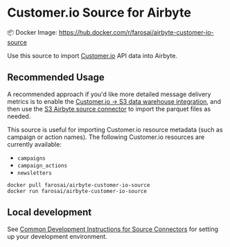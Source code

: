 # Customer.io Source for Airbyte

📦 Docker Image: https://hub.docker.com/r/farosai/airbyte-customer-io-source

Use this source to import [Customer.io](https://customer.io) API data into Airbyte.

## Recommended Usage

A recommended approach if you'd like more detailed message delivery metrics is to enable the [Customer.io -> S3 data warehouse integration](https://customer.io/docs/data-warehouse-sync/#s3-bucket), and then use the [S3 Airbyte source connector](https://docs.airbyte.io/integrations/sources/s3) to import the parquet files as needed.

This source is useful for importing Customer.io resource metadata (such as campaign or action names). The following Customer.io resources are currently available:

- `campaigns`
- `campaign_actions`
- `newsletters`

```shell
docker pull farosai/airbyte-customer-io-source
docker run farosai/airbyte-customer-io-source
```

## Local development

See [Common Development Instructions for Source Connectors](../README.md#common-development-instructions-for-source-connectors) for setting up your development environment.
